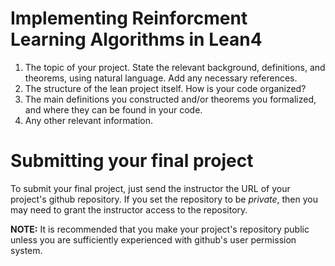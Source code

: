 # Implementing Reinforcment Learning Algorithms in Lean4


1. The topic of your project. State the relevant background, definitions, and theorems, using natural language. Add any necessary references.
2. The structure of the lean project itself. How is your code organized?
3. The main definitions you constructed and/or theorems you formalized, and where they can be found in your code.
4. Any other relevant information.

# Submitting your final project

To submit your final project, just send the instructor the URL of your project's github repository.
If you set the repository to be *private*, then you may need to grant the instructor access to the repository.

**NOTE:** It is recommended that you make your project's repository public unless you are sufficiently experienced with github's user permission system.